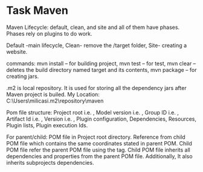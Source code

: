 # Task Maven


Maven Lifecycle: default, clean, and site and all of them have phases. Phases rely on plugins to do work.

Default -main lifecycle,
Clean- remove the /target folder,
Site- creating a website.

commands:
mvn install – for building project,
mvn test – for test, 
mvn clear – deletes the build directory named target and its contents,
mvn package – for creating jars.

.m2 is local repository. It is used for storing all the dependency jars after Maven project is builed. My Location: C:\Users\milicasi\.m2\repository\maven 

Pom file structure:
Project root i.e. <project>,
Model version i.e. <modelVersion>,
Group ID i.e. <groupId>,
Artifact Id i.e. <artifactId>,
Version i.e. <version>,
Plugin configuration,
Dependencies,
Resources,
Plugin lists,
Plugin execution Ids.
  
 For parent/child:
POM file in Project root directory. Reference from child POM file which contains the same coordinates stated in parent POM. Child POM file refer the parent POM file using the <parent> tag. Child POM file inherits all dependencies and properties from the parent POM file. Additionally, It also inherits subprojects dependencies.



 
